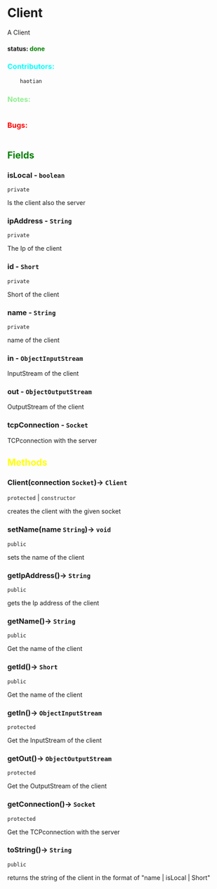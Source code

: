 # Client
A Client 

#### status: <span style="color:green;">done</span>
### <span style="color:cyan;">Contributors:</span>
<!--put your names here between the ``` if you worked on it, and put what you did-->
```diff
    haotian 
```
### <span style="color:lightgreen;">Notes:</span>
```diff

```
### <span style="color:red;">Bugs:</span>
```diff
```
## <span style="color:green;">Fields</span>

### isLocal - `boolean`
`private`

Is the client also the server

### ipAddress - `String`
`private`

The Ip of the client

### id - `Short`
`private`

Short of the client

### name - `String`
`private`

name of the client

### in - `ObjectInputStream`
InputStream of the client

### out - `ObjectOutputStream`
OutputStream of the client

### tcpConnection - `Socket`
TCPconnection with the server



## <span style="color:yellow;">Methods</span>

### Client(connection `Socket`)-> `Client`
`protected` | `constructor`

creates the client with the given socket

### setName(name `String`)-> `void`
`public`

sets the name of the client

### getIpAddress()-> `String`
`public`

gets the Ip address of the client
### getName()-> `String`
`public`

Get the name of the client

### getId()-> `Short`
`public`

Get the name of the client

### getIn()-> `ObjectInputStream`
`protected`

Get the InputStream of the client

### getOut()-> `ObjectOutputStream`
`protected`

Get the OutputStream of the client

### getConnection()-> `Socket`
`protected`

Get the TCPconnection with the server

### toString()-> `String`
`public`

returns the string of the client in the format of "name | isLocal | Short"


